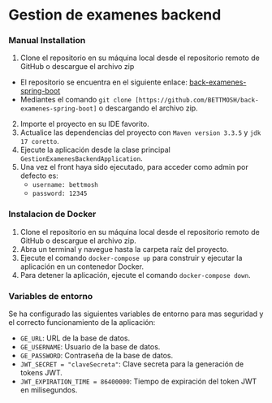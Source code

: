 # Gestion de examenes backend

### Manual Installation

1. Clone el repositorio en su máquina local desde el repositorio remoto de GitHub o descargue el archivo zip  
- El repositorio se encuentra en el siguiente enlace: [back-examenes-spring-boot](https://github.com/BETTMOSH/back-examenes-spring-boot)  
- Mediantes el comando `git clone [https://github.com/BETTMOSH/back-examenes-spring-boot]` o descargando el archivo zip.
2. Importe el proyecto en su IDE favorito.
3. Actualice las dependencias del proyecto con `Maven version 3.3.5` y `jdk 17 coretto`.
4. Ejecute la aplicación desde la clase principal `GestionExamenesBackendApplication`.
5. Una vez el front haya sido ejecutado, para acceder como admin por defecto es:  
    - `username: bettmosh`  
    - `password: 12345`

### Instalacion de Docker

1. Clone el repositorio en su máquina local desde el repositorio remoto de GitHub o descargue el archivo zip.
2. Abra un terminal y navegue hasta la carpeta raíz del proyecto.
3. Ejecute el comando `docker-compose up` para construir y ejecutar la aplicación en un contenedor Docker.
4. Para detener la aplicación, ejecute el comando `docker-compose down`.

### Variables de entorno

Se ha configurado las siguientes variables de entorno para mas seguridad y el correcto funcionamiento de la aplicación:

- `GE_URL`: URL de la base de datos.
- `GE_USERNAME`: Usuario de la base de datos.
- `GE_PASSWORD`: Contraseña de la base de datos.
- `JWT_SECRET = "claveSecreta"`: Clave secreta para la generación de tokens JWT.
- `JWT_EXPIRATION_TIME = 86400000`: Tiempo de expiración del token JWT en milisegundos.

